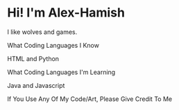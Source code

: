 # Hi! I'm Alex-Hamish

I like wolves and games.

What Coding Languages I Know

HTML and Python



What Coding Languages I'm Learning

Java and Javascript


If You Use Any Of My Code/Art, Please Give Credit To Me
